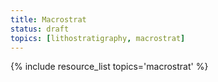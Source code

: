 ```yaml
---
title: Macrostrat
status: draft
topics: [lithostratigraphy, macrostrat]
---
```


{% include resource_list topics='macrostrat' %}
